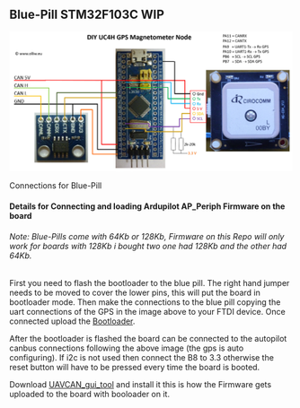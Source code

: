

 ## Blue-Pill STM32F103C WIP

 ![QNU](/Blue-Pill_STM32F103/Images/Blue-Pill_Conn_GPS.jpg)

 Connections for Blue-Pill

 #### Details for Connecting and loading Ardupilot AP_Periph Firmware on the board

 ###### Note: Blue-Pills come with 64Kb or 128Kb, Firmware on this Repo will only work for boards with 128Kb i bought two one had 128Kb and the other had 64Kb.

First you need to flash the bootloader to the blue pill. The right hand jumper needs to be moved to cover the lower pins, this will put the board in bootloader mode. Then make the connections to the blue pill copying the uart connections of the GPS in the image above to your FTDI device. Once connected upload the [Bootloader](/Blue-Pill_STM32F103/Binaries/f103-GPS-Blue_bl.bin).

After the bootloader is flashed the board can be connected to the autopilot canbus connections following the above image (the gps is auto configuring).  If i2c is not used then connect the B8 to 3.3 otherwise the reset button will have to be pressed every time the board is booted.

Download [UAVCAN_gui_tool](https://uavcan.org/GUI_Tool/Overview/) and install it this is how the Firmware gets uploaded to the board with booloader on it.
